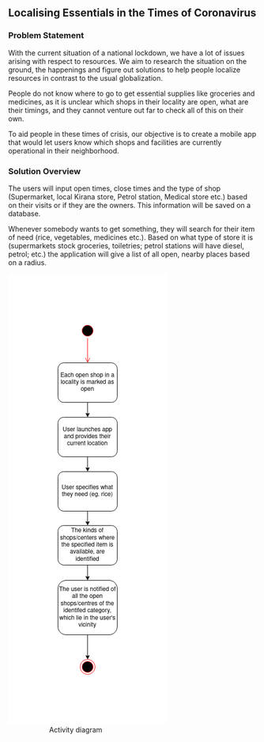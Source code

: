## Localising Essentials in the Times of Coronavirus 

 

 

### Problem Statement  

With the current situation of a national lockdown, we have a lot of issues arising with respect to resources. We aim to research the situation on the ground, the happenings and figure out solutions to help people localize resources in contrast to the usual globalization. 

People do not know where to go to get essential supplies like groceries and medicines, as it is unclear which shops in their locality are open, what are their timings, and they cannot venture out far to check all of this on their own.  

To aid people in these times of crisis, our objective is to create a mobile app that would let users know which shops and facilities are currently operational in their neighborhood. 

 

 

### Solution Overview 

The users will input open times, close times and the type of shop (Supermarket, local Kirana store, Petrol station, Medical store etc.) based on their visits or if they are the owners. This information will be saved on a database.  

Whenever somebody wants to get something, they will search for their item of need (rice, vegetables, medicines etc.). Based on what type of store it is (supermarkets stock groceries, toiletries; petrol stations will have diesel, petrol; etc.) the application will give a list of all open, nearby places based on a radius.  

 
![activity diagram](shopSearch.png)
<br /> &nbsp;&nbsp;&nbsp;&nbsp;&nbsp;&nbsp;&nbsp;&nbsp;&nbsp;&nbsp;&nbsp;&nbsp;&nbsp;&nbsp;&nbsp;&nbsp;&nbsp;&nbsp;&nbsp;&nbsp;&nbsp;Activity diagram 
